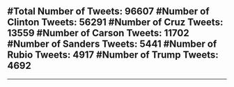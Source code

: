 #Total Number of Tweets: 96607 
#Number of Clinton Tweets: 56291
#Number of Cruz Tweets: 13559
#Number of Carson Tweets: 11702
#Number of Sanders Tweets: 5441
#Number of Rubio Tweets: 4917
#Number of Trump Tweets: 4692
---
---
